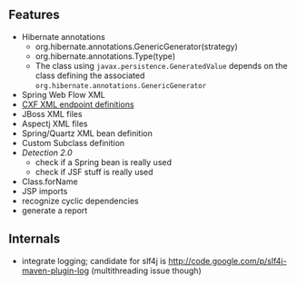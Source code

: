 Features
--------
* Hibernate annotations
   * org.hibernate.annotations.GenericGenerator(strategy)
   * org.hibernate.annotations.Type(type)
   * The class using `javax.persistence.GeneratedValue` depends on the class defining the associated `org.hibernate.annotations.GenericGenerator`
* Spring Web Flow XML
* [CXF XML endpoint definitions](http://cxf.apache.org/schemas/jaxws.xsd)
* JBoss XML files
* Aspectj XML files
* Spring/Quartz XML bean definition
* Custom Subclass definition
* _Detection 2.0_
    * check if a Spring bean is really used
    * check if JSF stuff is really used
* Class.forName
* JSP imports
* recognize cyclic dependencies
* generate a report

Internals
---------
* integrate logging; candidate for slf4j is http://code.google.com/p/slf4j-maven-plugin-log (multithreading issue though)
